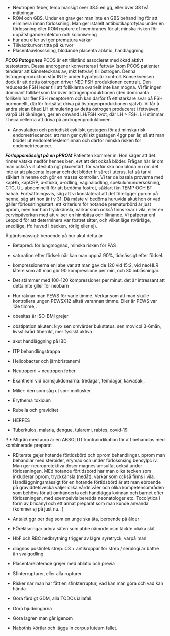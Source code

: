* Neutropen feber, temp mässigt över 38.5 en gg, eller över 38 två mätningar
* ROM och GBS. Under en grav ger man inte en GBS behandling för att eliminera innan förlossning. Man ger istälelt antibiotikaprofylax under en förlossning eller ROM rypture of membranes för att minska risken för uppåtstigande infekton och kolonisering
* hur abu eller uvi ger prematura värkar
* Tillväxtkurvor: titta på kurvor
* Placentaavlosssning, blödande placenta ablatio, handläggning

***PCOS Patogenes***
PCOS är ett tillstånd associerat med ökad aktivt testosteron. Dessa androgener konverteras i fettväv (som PCOS patienter tenderar att kännetecknas av, mkt fettväv) till östrogen. Denna östrogenproduktion står INTE under hypofysiär kontroll. Konsekvensen dock är att detta östrogen driver NED FSH produktionen centralt. Den reduceade FSH leder till att folliklarna ovariellt inte kan mogna. Vi får ingen dominant follikel som tar över östrogenproduktionen (den dominanta follikeln har fler FSH receptorern och kan därför få ett starkare svar på FSH hormonellt, därför fortsätat driva på östrogenproduktionen självt). Vi får å andra sidan ökad LH stimulering av detta östrogen producerat i fettväven, varpå LH ökningen, ger en omvänd LH/FSH kvot, där LH > FSH. LH stimmar Theca cellerna att driva på androgenproduktionen. 

* Anovulation och periodiskt cykliskt gestagen för att minska risk endometriecancer: att man ger cykliskt gestagen 4ggr per år, så att man blöder ut endometrieslemhinnan och därför minska risken för endometriecancer.

***Förloppsmässigt på en pPROM***
Patienten kommer in. Hon säger att det rinner vätska nedför hennes ben, evt att det också blöder. Frågan här är om man också vill utesluta ngt placentärt, för varför ska hon blöda nu om det inte är att placenta lossnar och det blöder fr såret i uterus. Iaf så tar vi såklart in henne och gör en massa kontroller. Vi tar de basala proverna med kapHb, kapCRP, u-sticka, u-odling, vaginalodling, spekulumundersökning, CTG, UL-abdominellt för att bedöma fostret, såklart fkn TEMP OCH BT hahah. Fortsättningsvis, säg att vi konstaterat att det föreligger pprom på henne, säg att hon är i v 31. Då måste vi bedöma huruvida akut hon ör vad gäller förlossningsstart. ett kriterium för hotande prematurbörd är just pprom, men har hon tryckkänsla, värkar som också finns kvar i vila, eller en cervixpåverkan med att vi ser en hinnbåsa och liknande. Vi palperar enl Leopold för att determinera var fostret sitter, och vilket läge (tvärläge, snedläge, ffd huvud i bäcken, rörlig eller ej). 

Åtgärdsmässigt:
beroende på hur akut detta är
- Betapred: för lungmognad, minska risken för PAS 


* saturation efter födsel: när kan man uppnå 90%, tidmässigt efter födsel.
* kompressionerna enl abe var att man gav de 120 vid 15:2, vid neoHLR låtere som att man gör 90 kompressione per min, och 30 inblåsningar.
* Det stämmer med 100-120 kompressioner per minut. det är intressant att detta inte gller för neobarn
* Hur räknar man PEWS för varje timme. Verkar som att man skulle kontrollera ungen PEWSX12 alltså varannan timme. Eller är PEWS var 12e timme,. 

* obesitas är ISO-BMI grejer

* obstipation akuten: klyx sen omvärder bukstatus, sen movicol 3-6mån, livsstilsråd fiberrikt, mer fysiskt aktiva

* akut handläggning på IBD

* ITP behandlingstrappa

* Helicobacter och järnbristanemi

* Neutropeni + neutropen feber

* Exanthem vid barnsjukdomarna: tredagar, femdagar, kawasaki, 

* Milier: den som såg ut som mollusker

* Erythema toxicum

* Rubella och graviditet

* HERPES

* Tuberkulos, malaria, dengue, tularemi, rabies, covid-19

!! * MIgrän med aura är en ABSOLUT kontraindikation för att behandlas med kombinerade preparat

* REiterate gejer hotande förtidsbörd och pprom behandlingar. pprom man behandlar med steroider, erymax och under förlossnsing bensylpc iv. Man ger neuroprotektiva doser magnesiumsulfat också under förlossningen. MEd hotande förtidsbörd har man olika tecken som inkluderar pprom, tryckkänsla (nedåt), värkar som också finns i vila. Handläggningsmässigt för en hotande förtidsbörd är att man ebroende på graviditetsvecka väljer olika vårdnivåer och olika kompetensområden som behövs för att omhänderta och handlägga kvinnan och barnet efter förlossningen, med exempelvis beredda neonatologer etc. Tocolytica i form av bricanyl och ett annat preparat som man kunde använda (kommer ej på just nu.. )

* Antalet ggr per dag som en unge ska äta, beroende på ålder

* FÖreläsningar adnra säten som abbe nämnde osm täckte oliaka skit

* HbF och RBC nedbrytning trigger av lägre syretryck, varpå man 

* diagnos postinfek strep: C3 + antikroppar för strep / serologi är bättre än svalgodling

* Placentarelaterade grejer med ablatio och previa

* Sfinterrupturer, eller alla rupturer

* Risker när man har fått en sfinkterruptur, vad kan man göra och vad kan hända

* Göra färdigt GDM, alla TODOs iallafall. 

* Göra bjudningarna

* Göra lagren man går igenom

* Nabothis körtlar och lägga in corpus luteum fallet.